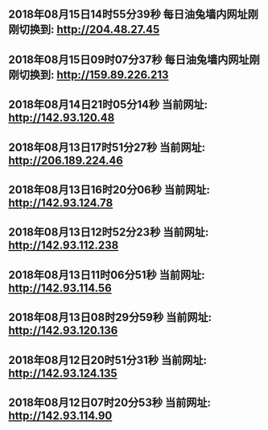 ## 2018年08月15日14时55分39秒 每日油兔墙内网址刚刚切换到: http://204.48.27.45
## 2018年08月15日09时07分37秒 每日油兔墙内网址刚刚切换到: http://159.89.226.213
## 2018年08月14日21时05分14秒 当前网址: http://142.93.120.48
## 2018年08月13日17时51分27秒 当前网址: http://206.189.224.46
## 2018年08月13日16时20分06秒 当前网址: http://142.93.124.78
## 2018年08月13日12时52分23秒 当前网址: http://142.93.112.238
## 2018年08月13日11时06分51秒 当前网址: http://142.93.114.56
## 2018年08月13日08时29分59秒 当前网址: http://142.93.120.136
## 2018年08月12日20时51分31秒 当前网址: http://142.93.124.135
## 2018年08月12日07时20分53秒 当前网址: http://142.93.114.90
